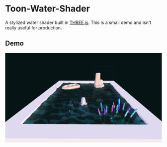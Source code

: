 # Toon-Water-Shader

A stylized water shader built in [THREE.js](https://threejs.org/). This is a small demo and isn't really useful for production.

## Demo

[![demo link](screenshots/demo.png)](https://hraza.dev)
